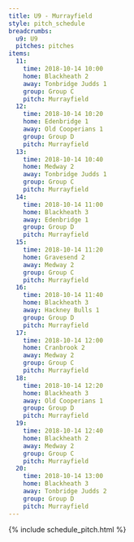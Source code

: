 ```yaml
---
title: U9 - Murrayfield
style: pitch_schedule
breadcrumbs:
  u9: U9
  pitches: pitches
items:
  11:
    time: 2018-10-14 10:00
    home: Blackheath 2
    away: Tonbridge Judds 1
    group: Group C
    pitch: Murrayfield
  12:
    time: 2018-10-14 10:20
    home: Edenbridge 1
    away: Old Cooperians 1
    group: Group D
    pitch: Murrayfield
  13:
    time: 2018-10-14 10:40
    home: Medway 2
    away: Tonbridge Judds 1
    group: Group C
    pitch: Murrayfield
  14:
    time: 2018-10-14 11:00
    home: Blackheath 3
    away: Edenbridge 1
    group: Group D
    pitch: Murrayfield
  15:
    time: 2018-10-14 11:20
    home: Gravesend 2
    away: Medway 2
    group: Group C
    pitch: Murrayfield
  16:
    time: 2018-10-14 11:40
    home: Blackheath 3
    away: Hackney Bulls 1
    group: Group D
    pitch: Murrayfield
  17:
    time: 2018-10-14 12:00
    home: Cranbrook 2
    away: Medway 2
    group: Group C
    pitch: Murrayfield
  18:
    time: 2018-10-14 12:20
    home: Blackheath 3
    away: Old Cooperians 1
    group: Group D
    pitch: Murrayfield
  19:
    time: 2018-10-14 12:40
    home: Blackheath 2
    away: Medway 2
    group: Group C
    pitch: Murrayfield
  20:
    time: 2018-10-14 13:00
    home: Blackheath 3
    away: Tonbridge Judds 2
    group: Group D
    pitch: Murrayfield
---
```


{% include schedule_pitch.html %}
